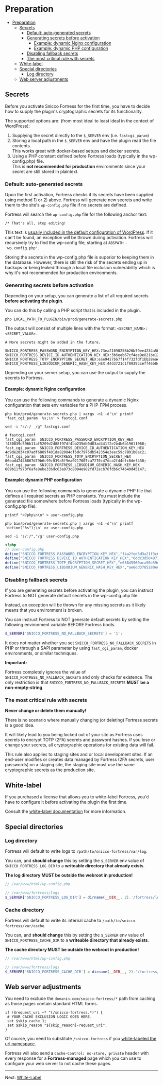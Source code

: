 # Preparation

<!-- TOC -->
* [Preparation](#preparation)
  * [Secrets](#secrets)
    * [Default: auto-generated secrets](#default--auto-generated-secrets)
    * [Generating secrets before activation](#generating-secrets-before-activation)
      * [Example: dynamic Nginx configuration](#example-dynamic-nginx-configuration)
      * [Example: dynamic PHP configuration](#example-dynamic-php-configuration)
    * [Disabling fallback secrets](#disabling-fallback-secrets)
    * [The most critical rule with secrets](#the-most-critical-rule-with-secrets)
  * [White-label](#white-label)
  * [Special directories](#special-directories)
    * [Log directory](#log-directory)
  * [Web server adjustments](#web-server-adjustments)
<!-- TOC -->

## Secrets

Before you activate Snicco Fortress for the first time, you have to decide how to supply the plugin's cryptographic secrets for its functionality.

The supported options are: (from most ideal to least ideal in the context of WordPress):

1. Supplying the secret directly to the `$_SERVER` env (i.e. `fastcgi_param`)
2. Storing a local path in the `$_SERVER` env and have the plugin read the file contents.
   <br>This works great with docker-based setups and docker secrets.
3. Using a PHP constant defined before Fortress loads (typically in the wp-config.php) file.
   <br>This is **not recommended for production** environments since your secret are still stored in plaintext.

### Default: auto-generated secrets

Upon the first activation, Fortress checks if its secrets have been supplied using method 1) or 2) above.
Fortress will generate new secrets and write them to the site's
`wp-config.php` file if no secrets are defined.

Fortress will search the `wp-config.php` file for the following anchor text:

`/* That's all, stop editing!`

This text is [usually included in the default configuration of WordPress](https://github.com/WordPress/WordPress/blob/master/wp-config-sample.php#L88). If it can't be found, an exception will be thrown during activation.
Fortress will recursively try to find the wp-config file, starting at `ABSPATH . 'wp.config.php'`.

Storing the secrets in the wp-config.php file is superior to keeping them in the database.
However,
there is still the risk of the secrets ending up in backups or being leaked through a local file inclusion vulnerability
which is why it's not recommended for production environments.

### Generating secrets before activation

Depending on your setup, you can generate a list of all required secrets
**before activating the plugin**.

You can do this by calling a PHP script that is included in the plugin.

```shell
php LOCAL_PATH_TO_PLUGIN/bin/prod/generate-secrets.php
```

The output will consist of multiple lines with the format: `<SECRET_NAME>:<SECRET_VALUE>`.

```shell
# More secrets might be added in the future.

SNICCO_FORTRESS_PASSWORD_ENCRYPTION_KEY_HEX:73ea21090256b26b79ee4234a5041cb3c961341059a844227ea1b3fe19be1455
SNICCO_FORTRESS_DEVICE_ID_AUTHENTICATION_KEY_HEX:3b6eeb67cf4ee9e821be12483e8bf6a675c065986ef4316f25905705aca80598
SNICCO_FORTRESS_TOTP_ENCRYPTION_SECRET_HEX:eae9427b67f14f732fdf1bb28eae8be08769afd2dc66c054184780e8074d3d78
SNICCO_FORTRESS_LIBSODIUM_GENERIC_HASH_KEY_HEX:44d3721c1f8939cceff46b8cdbafa80f3c59bf9100ed52d7ade9a4e83f013d1b
```

Depending on your server setup, you can use the output to supply the secrets to Fortress.

#### Example: dynamic Nginx configuration

You can use the following commands to generate a dynamic Nginx configuration that sets env variables for a PHP-FPM process.

```shell
php bin/prod/generate-secrets.php | xargs -n1 -d'\n' printf 'fast_cgi_param  %s;\n' > fastcgi.conf
 
sed -i "s/:/  /g" fastcgi.conf
```

```nginx
# fastcgi.conf
fast_cgi_param  SNICCO_FORTRESS_PASSWORD_ENCRYPTION_KEY_HEX  f430039c596b11af5209d2d88f97df4bb235db0d03ad441f2e2b4b6b19611068;
fast_cgi_param  SNICCO_FORTRESS_DEVICE_ID_AUTHENTICATION_KEY_HEX  4d9de2034c07adf6889f401da82084cf5dc7976db542354e3eec59c7891b8ac2;
fast_cgi_param  SNICCO_FORTRESS_TOTP_ENCRYPTION_SECRET_HEX  06ead42446867d79b6c99c039a5f9ea0217607ca7270c47dca2f44efc8def430;
fast_cgi_param  SNICCO_FORTRESS_LIBSODIUM_GENERIC_HASH_KEY_HEX  689b11f973f6afe8ebe336dc03a973c8094e982fd72acb76fdb6c74649d45147;
```

#### Example: dynamic PHP configuration

You can use the following commands to generate a dynamic PHP file that defines all required secrets as PHP constants.
You must include the generated file somewhere before Fortress loads (typically in the wp-config.php file).

```shell
printf "<?php\n\n" > user-config.php

php bin/prod/generate-secrets.php | xargs -n1 -d'\n' printf 'define("%s");\n' >> user-config.php

sed -i 's/:/","/g' user-config.php
```

```php
<?php
// user-config.php
define("SNICCO_FORTRESS_PASSWORD_ENCRYPTION_KEY_HEX","f4a2fed3d3a21f3c0e1b3ee01fcfd64392b91aba8ef256b9bf8f335135540279");
define("SNICCO_FORTRESS_DEVICE_ID_AUTHENTICATION_KEY_HEX","6ddc3d504871dbea36ab21be337059c15f4fe48debf7b2e0d016c4042e8c5e39");
define("SNICCO_FORTRESS_TOTP_ENCRYPTION_SECRET_HEX","e63845960aca90e39e93dc96d49151ec6941c1092ce61c0a5acb5309c758be59");
define("SNICCO_FORTRESS_LIBSODIUM_GENERIC_HASH_KEY_HEX","ae6dd3785280ed0e0530bd992cc21ea95c288441ade62bc0b79fe2e4b12dc691");
```

### Disabling fallback secrets

If you are generating secrets before activating the plugin, you can instruct Fortress
to NOT generate default secrets in the wp-config.php file. 

Instead, an exception will be thrown for any missing secrets as it likely means
that you environment is broken.

You can instruct Fortress to NOT generate default secrets by setting the following environment
variable BEFORE Fortress boots. 

```php
$_SERVER['SNICCO_FORTRESS_NO_FALLBACK_SECRETS'] = '1';
```

It does not matter whether you set `SNICCO_FORTRESS_NO_FALLBACK_SECRETS` in PHP or through a SAPI parameter by using `fast_cgi_param`, docker environments, or similar techniques.

**Important:**

Fortress completely ignores the value of `SNICCO_FORTRESS_NO_FALLBACK_SECRETS` and only checks for existence.
The only restriction is that `SNICCO_FORTRESS_NO_FALLBACK_SECRETS` **MUST be a non-empty-string**.

### The most critical rule with secrets

**Never change or delete them manually!**

There is no scenario where manually changing (or deleting) Fortress secrets is a good idea.

It will likely lead to you being locked out of your site as Fortress uses secrets to encrypt TOTP (2FA) secrets and password hashes.
If you lose or change your secrets, all cryptographic operations for existing data will fail.

This rule also applies to staging sites and or local development sites.
If an end-user modifies or creates data managed by Fortress (2FA secrets, user passwords) on a staging site, the staging site must use the same cryptographic secrets as the production site.

## White-label

If you purchased a license that allows you to white-label Fortress, you'd have to configure it before activating the plugin the first time.

Consult the [white-label documentation](03_white_label.md) for more information.

## Special directories

### Log directory

Fortress will default to write logs to `/path/to/snicco-fortress/var/log`.

You can, and **should change** this by setting the `$_SERVER` env value of `SNICCO_FORTRESS_LOG_DIR` to a **writeable directory that already exists**.

**The log directory MUST be outside the webroot in production!**

```php
// /var/www/html/wp-config.php

// /var/www/fortress/logs
$_SERVER['SNICCO_FORTRESS_LOG_DIR'] = dirname(__DIR__, 2).'/fortress/logs';
```

### Cache directory

Fortress will default to write its internal cache to `/path/to/snicco-fortress/var/cache`.

You can, and **should change** this by setting the `$_SERVER` env value of `SNICCO_FORTRESS_CACHE_DIR` to a **writeable directory that already exists**.

**The cache directory MUST be outside the webroot in production!**

```php
// /var/www/html/wp-config.php

// /var/www/fortress/logs
$_SERVER['SNICCO_FORTRESS_CACHE_DIR'] = dirname(__DIR__, 2).'/fortress/cache';
```

## Web server adjustments

You need to exclude the `domanin.com/snicco-fortress/*` path from caching as those pages contain standard HTML forms.
```nginx
if ($request_uri ~* "(/snicco-fortress.*)") {
 # YOUR CACHE EXCLUSION LOGIC GOES HERE.
 set $skip_cache 1;
 set $skip_reason "${skip_reason}-request_uri";
}
```

Of course, you need to substitute `/snicco-fortress` if you [white-labeled the url namespace](03_white_label.md#sniccofortresswhitelabelslug).

Fortress will also send a `Cache-Control: no-store, private` header with every response for a **Fortress-managed** page
which you can use to configure your web server to not cache these pages.

---

Next: [White-Label](03_white_label.md)
